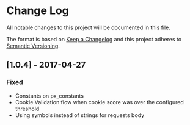 # Change Log

All notable changes to this project will be documented in this file.

The format is based on [Keep a Changelog](http://keepachangelog.com/)
and this project adheres to [Semantic Versioning](http://semver.org/).

## [1.0.4] - 2017-04-27
### Fixed
 - Constants on px_constants
 - Cookie Validation flow when cookie score was over the configured threshold
 - Using symbols instead of strings for requests body
